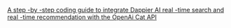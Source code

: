 [A step -by -step coding guide to integrate Dappier AI real -time search and real -time recommendation with the OpenAi Cat API](https://learnopoly.com/a-step-by-step-coding-guide-to-integrate-dappier-ai-real-time-search-and-real-time-recommendation-with-the-openai-cat-api/)
